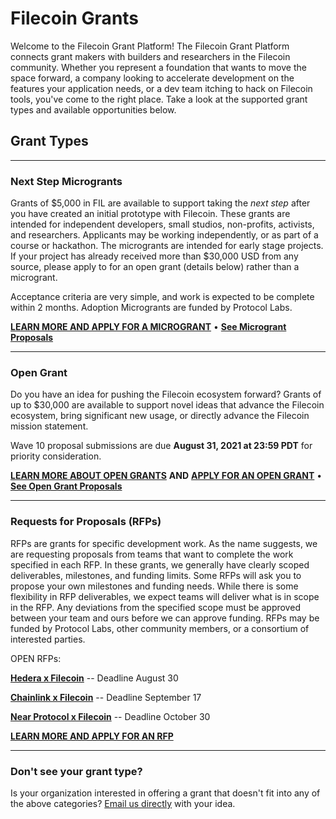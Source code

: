 # Filecoin Grants


Welcome to the Filecoin Grant Platform! The Filecoin Grant Platform connects grant makers with builders and researchers in the Filecoin community. Whether you represent a foundation that wants to move the space forward, a company looking to accelerate development on the features your application needs, or a dev team itching to hack on Filecoin tools, you've come to the right place. Take a look at the supported grant types and available opportunities below.

## Grant Types

---

### Next Step Microgrants
Grants of $5,000 in FIL are available to support taking the _next step_ after you have created an initial prototype with Filecoin. These grants are intended for independent developers, small studios, non-profits, activists, and researchers. Applicants may be working independently, or as part of a course or hackathon. The microgrants are intended for early stage projects.  If your project has already received more than $30,000 USD from any source, please apply to for an open grant (details below) rather than a microgrant.

Acceptance criteria are very simple, and work is expected to be complete within 2 months. Adoption Microgrants are funded by Protocol Labs.

[**LEARN MORE AND APPLY FOR A MICROGRANT**](https://github.com/filecoin-project/devgrants/blob/master/microgrants/microgrants.md) • [**See Microgrant Proposals**](https://github.com/filecoin-project/community/discussions/categories/project-showcase) 

---

### Open Grant
Do you have an idea for pushing the Filecoin ecosystem forward? Grants of up to $30,000 are available to support novel ideas that advance the Filecoin ecosystem, bring significant new usage, or directly advance the Filecoin mission statement.

 Wave 10 proposal submissions are due **August 31, 2021 at 23:59 PDT** for priority consideration.

[**LEARN MORE ABOUT OPEN GRANTS**](https://github.com/filecoin-project/devgrants/tree/master/open-grants) **AND** [**APPLY FOR AN OPEN GRANT**](https://github.com/filecoin-project/devgrants/blob/master/README.md#submit-a-proposal-for-open-grants) • [**See Open Grant Proposals**](https://github.com/filecoin-project/devgrants/labels/proposal-type%3Aopen)


---

### Requests for Proposals (RFPs)
RFPs are grants for specific development work. As the name suggests, we are requesting proposals from teams that want to complete the work specified in each RFP. In these grants, we generally have clearly scoped deliverables, milestones, and funding limits. Some RFPs will ask you to propose your own milestones and funding needs. While there is some flexibility in RFP deliverables, we expect teams will deliver what is in scope in the RFP. Any deviations from the specified scope must be approved between your team and ours before we can approve funding. RFPs may be funded by Protocol Labs, other community members, or a consortium of interested parties.

OPEN RFPs:

[**Hedera x Filecoin**](https://github.com/filecoin-project/devgrants/blob/master/rfps/hedera-and-filecoin.md) -- Deadline August 30

[**Chainlink x Filecoin**](https://github.com/filecoin-project/devgrants/blob/master/rfps/chainlink-and-filecoin.md) -- Deadline September 17

[**Near Protocol x Filecoin**](https://github.com/filecoin-project/devgrants/blob/master/rfps/near-and-filecoin.md) -- Deadline October 30 

[**LEARN MORE AND APPLY FOR AN RFP**](https://github.com/filecoin-project/devgrants/blob/master/README.md#submit-a-proposal-for-an-rfp)

---

### Don't see your grant type?
Is your organization interested in offering a grant that doesn't fit into any of the above categories? [Email us directly](grants@filecoin.org) with your idea.

